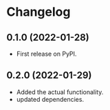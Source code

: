 # Changelog


## 0.1.0 (2022-01-28)
* First release on PyPI.

## 0.2.0 (2022-01-29)
* Added the actual functionality.
* updated dependencies.
